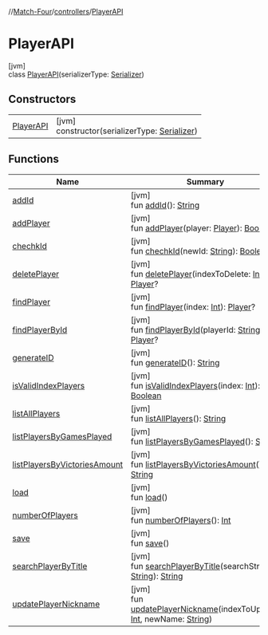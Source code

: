 //[Match-Four](../../../index.md)/[controllers](../index.md)/[PlayerAPI](index.md)

# PlayerAPI

[jvm]\
class [PlayerAPI](index.md)(serializerType: [Serializer](../../persistence/-serializer/index.md))

## Constructors

| | |
|---|---|
| [PlayerAPI](-player-a-p-i.md) | [jvm]<br>constructor(serializerType: [Serializer](../../persistence/-serializer/index.md)) |

## Functions

| Name | Summary |
|---|---|
| [addId](add-id.md) | [jvm]<br>fun [addId](add-id.md)(): [String](https://kotlinlang.org/api/latest/jvm/stdlib/kotlin/-string/index.html) |
| [addPlayer](add-player.md) | [jvm]<br>fun [addPlayer](add-player.md)(player: [Player](../../models/-player/index.md)): [Boolean](https://kotlinlang.org/api/latest/jvm/stdlib/kotlin/-boolean/index.html) |
| [chechkId](chechk-id.md) | [jvm]<br>fun [chechkId](chechk-id.md)(newId: [String](https://kotlinlang.org/api/latest/jvm/stdlib/kotlin/-string/index.html)): [Boolean](https://kotlinlang.org/api/latest/jvm/stdlib/kotlin/-boolean/index.html) |
| [deletePlayer](delete-player.md) | [jvm]<br>fun [deletePlayer](delete-player.md)(indexToDelete: [Int](https://kotlinlang.org/api/latest/jvm/stdlib/kotlin/-int/index.html)): [Player](../../models/-player/index.md)? |
| [findPlayer](find-player.md) | [jvm]<br>fun [findPlayer](find-player.md)(index: [Int](https://kotlinlang.org/api/latest/jvm/stdlib/kotlin/-int/index.html)): [Player](../../models/-player/index.md)? |
| [findPlayerById](find-player-by-id.md) | [jvm]<br>fun [findPlayerById](find-player-by-id.md)(playerId: [String](https://kotlinlang.org/api/latest/jvm/stdlib/kotlin/-string/index.html)): [Player](../../models/-player/index.md)? |
| [generateID](generate-i-d.md) | [jvm]<br>fun [generateID](generate-i-d.md)(): [String](https://kotlinlang.org/api/latest/jvm/stdlib/kotlin/-string/index.html) |
| [isValidIndexPlayers](is-valid-index-players.md) | [jvm]<br>fun [isValidIndexPlayers](is-valid-index-players.md)(index: [Int](https://kotlinlang.org/api/latest/jvm/stdlib/kotlin/-int/index.html)): [Boolean](https://kotlinlang.org/api/latest/jvm/stdlib/kotlin/-boolean/index.html) |
| [listAllPlayers](list-all-players.md) | [jvm]<br>fun [listAllPlayers](list-all-players.md)(): [String](https://kotlinlang.org/api/latest/jvm/stdlib/kotlin/-string/index.html) |
| [listPlayersByGamesPlayed](list-players-by-games-played.md) | [jvm]<br>fun [listPlayersByGamesPlayed](list-players-by-games-played.md)(): [String](https://kotlinlang.org/api/latest/jvm/stdlib/kotlin/-string/index.html) |
| [listPlayersByVictoriesAmount](list-players-by-victories-amount.md) | [jvm]<br>fun [listPlayersByVictoriesAmount](list-players-by-victories-amount.md)(): [String](https://kotlinlang.org/api/latest/jvm/stdlib/kotlin/-string/index.html) |
| [load](load.md) | [jvm]<br>fun [load](load.md)() |
| [numberOfPlayers](number-of-players.md) | [jvm]<br>fun [numberOfPlayers](number-of-players.md)(): [Int](https://kotlinlang.org/api/latest/jvm/stdlib/kotlin/-int/index.html) |
| [save](save.md) | [jvm]<br>fun [save](save.md)() |
| [searchPlayerByTitle](search-player-by-title.md) | [jvm]<br>fun [searchPlayerByTitle](search-player-by-title.md)(searchString: [String](https://kotlinlang.org/api/latest/jvm/stdlib/kotlin/-string/index.html)): [String](https://kotlinlang.org/api/latest/jvm/stdlib/kotlin/-string/index.html) |
| [updatePlayerNickname](update-player-nickname.md) | [jvm]<br>fun [updatePlayerNickname](update-player-nickname.md)(indexToUpdate: [Int](https://kotlinlang.org/api/latest/jvm/stdlib/kotlin/-int/index.html), newName: [String](https://kotlinlang.org/api/latest/jvm/stdlib/kotlin/-string/index.html)) |
